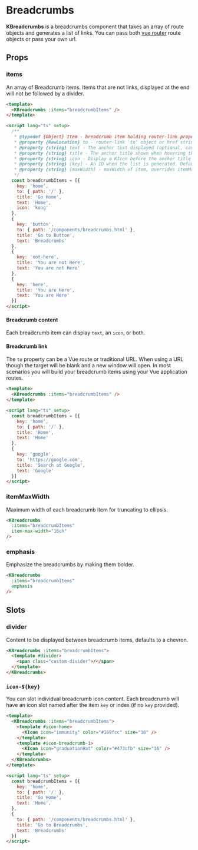# Breadcrumbs

**KBreadcrumbs** is a breadcrumbs component that takes an array of route objects and generates a list of links. You can pass both [vue router](https://router.vuejs.org/) route objects or pass your own url.

## Props

### items

An array of Breadcrumb items. Items that are not links, displayed at the end will not be followed by a divider.

<KCard>
  <template #body>
    <KBreadcrumbs :items="internalBreadcrumbItems" />
  </template>
</KCard>

```html
<template>
  <KBreadcrumbs :items="breadcrumbItems" />
</template>

<script lang="ts" setup>
  /**
   * @typedef {Object} Item - breadcrumb item holding router-link properties
   * @property {RawLocation} to - router-link 'to' object or href string
   * @property {string} text - The anchor text displayed (optional, can be used with or without 'icon')
   * @property {string} title - The anchor title shown when hovering the link
   * @property {string} icon - Display a KIcon before the anchor title (optional, can be used with or without 'text')
   * @property {string} [key] - An ID when the list is generated. Defaults to text if not set.
   * @property {string} [maxWidth] - maxWidth of item, overrides itemMaxWidth
   */
  const breadcrumbItems = [{
    key: 'home',
    to: { path: '/' },
    title: 'Go Home',
    text: 'Home',
    icon: 'kong'
  },
  {
    key: 'button',
    to: { path: '/components/breadcrumbs.html' },
    title: 'Go to Button',
    text: 'Breadcrumbs'
  },
  {
    key: 'not-here',
    title: 'You are not Here',
    text: 'You are not Here'
  },
  {
    key: 'here',
    title: 'You are Here',
    text: 'You are Here'
  }]
</script>
```

#### Breadcrumb content

Each breadcrumb item can display `text`, an `icon`, or both.

#### Breadcrumb link

The `to` property can be a Vue route or traditional URL. When using a URL though the target will be blank and a new window will open. In most scenarios you will build your breadcrumb items using your Vue application routes.

<KCard>
  <template #body>
    <KBreadcrumbs :items="externalBreadcrumbItems" />
  </template>
</KCard>

```html
<template>
  <KBreadcrumbs :items="breadcrumbItems" />
</template>

<script lang="ts" setup>
  const breadcrumbItems = [{
    key: 'home',
    to: { path: '/' },
    title: 'Home',
    text: 'Home'
  },
  {
    key: 'google',
    to: 'https://google.com',
    title: 'Search at Google',
    text: 'Google'
  }]
</script>
```

### itemMaxWidth

Maximum width of each breadcrumb item for truncating to ellipsis.

<KCard>
  <template #body>
    <KBreadcrumbs :items="longBreadcrumbs" item-max-width="16ch" />
  </template>
</KCard>

```html
<KBreadcrumbs
  :items="breadcrumbItems"
  item-max-width="16ch"
/>
```

### emphasis

Emphasize the breadcrumbs by making them bolder.

<KCard>
  <template #body>
    <KBreadcrumbs :items="contextualBreadcrumbs" emphasis />
  </template>
</KCard>

```html
<KBreadcrumbs
  :items="breadcrumbItems"
  emphasis
/>
```

## Slots

### divider

Content to be displayed between breadcrumb items, defaults to a chevron.

<KCard>
  <template #body>
    <KBreadcrumbs :items="internalBreadcrumbItems">
      <template #divider>
        <span class="custom-divider">/</span>
      </template>
    </KBreadcrumbs>
  </template>
</KCard>

```html
<KBreadcrumbs :items="breadcrumbItems">
  <template #divider>
    <span class="custom-divider">/</span>
  </template>
</KBreadcrumbs>
```

### `icon-${key}`

You can slot individual breadcrumb icon content. Each breadcrumb will have an icon slot named after the item `key` or index (if no `key` provided).

<KCard>
  <template #body>
    <KBreadcrumbs :items="iconBreadcrumbs">
      <template #icon-home>
        <KIcon icon="immunity" color="#169fcc" size="16" class="breadcrumb-icon" />
      </template>
      <template #icon-breadcrumb-1>
        <KIcon icon="graduationHat" color="#473cfb" size="16" class="breadcrumb-icon" />
      </template>
    </KBreadcrumbs>
  </template>
</KCard>

```html
<template>
  <KBreadcrumbs :items="breadcrumbItems">
    <template #icon-home>
      <KIcon icon="immunity" color="#169fcc" size="16" />
    </template>
    <template #icon-breadcrumb-1>
      <KIcon icon="graduationHat" color="#473cfb" size="16" />
    </template>
  </KBreadcrumbs>
</template>

<script lang="ts" setup>
  const breadcrumbItems = [{
    key: 'home',
    to: { path: '/' },
    title: 'Go Home',
    text: 'Home',
  },
  {
    to: { path: '/components/breadcrumbs.html' },
    title: 'Go to Breadcrumbs',
    text: 'Breadcrumbs'
  }]
</script>
```

<script lang="ts">
import { defineComponent } from 'vue'

export default defineComponent({
  data () {
    return {
      internalBreadcrumbItems: [
        {
          key: 'home',
          to: { path: '/' },
          title: 'Go Home',
          text: 'Home',
          icon: 'kong'
        },
        {
          key: 'breadcrumbs',
          to: { path: '/components/breadcrumbs.html' },
          title: 'Go to Breadcrumbs',
          text: 'Breadcrumbs'
        },
        {
          key: 'not-here',
          title: 'You are not Here',
          text: 'You are not Here'
        },
        {
          key: 'here',
          title: 'You are Here',
          text: 'You are Here'
        }
      ],
      externalBreadcrumbItems: [
        {
          key: 'home',
          to: { path: '/' },
          title: 'Go Home',
          text: 'Home'
        },
        {
          key: 'google',
          to: 'https://google.com',
          title: 'Search over at Google',
          text: 'Google'
        }
      ],
      longBreadcrumbs: [
        {
          to: { path: '/' },
          title: 'Overview',
          text: 'Overview'
        },
        {
          to: { path: '/' },
          title: 'Services',
          text: 'Services'
        },
        {
          to: { path: '/' },
          title: 'f67a3ead-dfb9-4ef9-8cda-6646bc4db950',
          text: 'f67a3ead-dfb9-4ef9-8cda-6646bc4db950'
        }
      ],
      contextualBreadcrumbs: [
        {
          to: { path: '/' },
          title: 'Services',
          text: 'Services'
        },
        {
          title: 'My Service',
          text: 'My Service'
        },
      ],
      iconBreadcrumbs: [
        {
          key: 'home',
          to: { path: '/' },
          title: 'Go Home',
          text: 'Home',
          icon: 'kong'
        },
        {
          to: { path: '/components/breadcrumbs.html' },
          title: 'Go to Breadcrumbs',
          text: 'Breadcrumbs'
        }
      ]
    }
  }
})
</script>

<style lang="scss">
  .custom-divider {
    font-size: 13px;
    font-weight: 300;
    line-height: 14px;
    color: #afb7c5;
  }

  .breadcrumb-icon {
    align-self: center;
    margin-right: 8px;
  }
</style>
